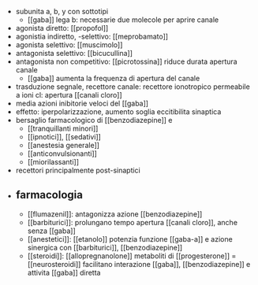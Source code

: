 - subunita a, b, y con sottotipi
	- [[gaba]] lega b: necessarie due molecole per aprire canale
- agonista diretto: [[propofol]]
- agonistia indiretto, -selettivo: [[meprobamato]]
- agonista selettivo: [[muscimolo]]
- antagonista selettivo: [[bicucullina]]
- antagonista non competitivo: [[picrotossina]] riduce durata apertura canale
	- [[gaba]] aumenta la frequenza di apertura del canale
- trasduzione segnale, recettore canale: recettore ionotropico permeabile a ioni cl: apertura [[canali cloro]]
- media azioni inibitorie veloci del [[gaba]]
- effetto: iperpolarizzazione, aumento soglia eccitibilita sinaptica
- bersaglio farmacologico di [[benzodiazepine]] e
	- [[tranquillanti minori]]
	- [[ipnotici]], [[sedativi]]
	- [[anestesia generale]]
	- [[anticonvulsionanti]]
	- [[miorilassanti]]
- recettori principalmente post-sinaptici
- ## farmacologia
	- [[flumazenil]]: antagonizza azione [[benzodiazepine]]
	- [[barbiturici]]: prolungano tempo apertura [[canali cloro]], anche senza [[gaba]]
	- [[anestetici]]: [[etanolo]] potenzia funzione [[gaba-a]] e azione sinergica con [[barbiturici]], [[benzodiazepine]]
	- [[steroidi]]: [[allopregnanolone]] metaboliti di [[progesterone]] = [[neurosteroidi]] facilitano interazione [[gaba]], [[benzodiazepine]] e attivita [[gaba]] diretta